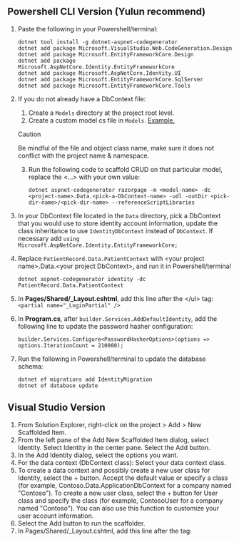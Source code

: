 ## Powershell CLI Version (Yulun recommend)
1. Paste the following in your Powershell/terminal:

	```
	dotnet tool install -g dotnet-aspnet-codegenerator
	dotnet add package Microsoft.VisualStudio.Web.CodeGeneration.Design
	dotnet add package Microsoft.EntityFrameworkCore.Design
	dotnet add package Microsoft.AspNetCore.Identity.EntityFrameworkCore
	dotnet add package Microsoft.AspNetCore.Identity.UI
	dotnet add package Microsoft.EntityFrameworkCore.SqlServer
	dotnet add package Microsoft.EntityFrameworkCore.Tools
	```
2. If you do not already have a DbContext file:
   1. Create a `Models` directory at the project root level. 
   2. Create a custom model cs file in `Models`. [Example.](https://learn.microsoft.com/en-us/aspnet/core/tutorials/razor-pages/model?view=aspnetcore-8.0&tabs=visual-studio)
   
   > [!CAUTION]
   > Be mindful of the file and object class name, make sure it does not conflict with the project name & namespace.
	 
   3. Run the following code to scaffold CRUD on that particular model, replace the \<...> with your own value:
		```
		dotnet aspnet-codegenerator razorpage -m <model-name> -dc <project-name>.Data.<pick-a-DbContext-name> -udl -outDir <pick-dir-name>/<pick-dir-name> --referenceScriptLibraries
		```
3. In your DbContext file located in the `Data` directory, pick a DbContext that you would use to store identity account information, update the class inheritance to use `IdentityDbContext` instead of `DbContext`. If necessary add `using Microsoft.AspNetCore.Identity.EntityFrameworkCore;`
4. Replace `PatientRecord.Data.PatientContext` with \<your project name\>.Data.\<your project DbContext\>, and run it in Powershell/terminal
	```
	dotnet aspnet-codegenerator identity -dc PatientRecord.Data.PatientContext
	```
5. In **Pages/Shared/_Layout.cshtml**, add this line after the \</ul> tag: `<partial name="_LoginPartial" />`
6. In **Program.cs**, after `builder.Services.AddDefaultIdentity`, add the following line to update the password hasher configuration:
	```
	builder.Services.Configure<PasswordHasherOptions>(options => options.IterationCount = 210000);
	```

7. Run the following in Powershell/terminal to update the database schema:
	```
	dotnet ef migrations add IdentityMigration
	dotnet ef database update
	```


## Visual Studio Version
1.	From Solution Explorer, right-click on the project > Add > New Scaffolded Item.
2.	From the left pane of the Add New Scaffolded Item dialog, select Identity. Select Identity in the center pane. Select the Add button.
3.	In the Add Identity dialog, select the options you want.
4.	For the data context (DbContext class): Select your data context class.
5.	To create a data context and possibly create a new user class for Identity, select the + button. Accept the default value or specify a class (for example, Contoso.Data.ApplicationDbContext for a company named "Contoso"). To create a new user class, select the + button for User class and specify the class (for example, ContosoUser for a company named "Contoso"). You can also use this function to customize your user account information.
6.	Select the Add button to run the scaffolder.
7.	In Pages/Shared/_Layout.cshtml, add this line after the </ul> tag: <partial name="_LoginPartial" />
